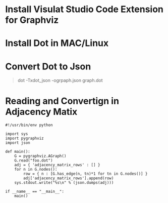 # Install Visulat Studio Code Extension for Graphviz

# Install Dot in MAC/Linux 

# Convert Dot to Json 

> dot -Txdot_json -ogrpaph.json graph.dot

# Reading and Convertign in Adjacency Matix 

```
#!/usr/bin/env python

import sys
import pygraphviz
import json

def main():
    G = pygraphviz.AGraph()
    G.read("foo.dot")
    adj = { 'adjacency_matrix_rows' : [] }
    for n in G.nodes():
        row = { n : [G.has_edge(n, tn)*1 for tn in G.nodes()] }
        adj['adjacency_matrix_rows'].append(row)
    sys.stdout.write("%s\n" % (json.dumps(adj)))

if __name__ == "__main__":
    main()
   ```
   
  
